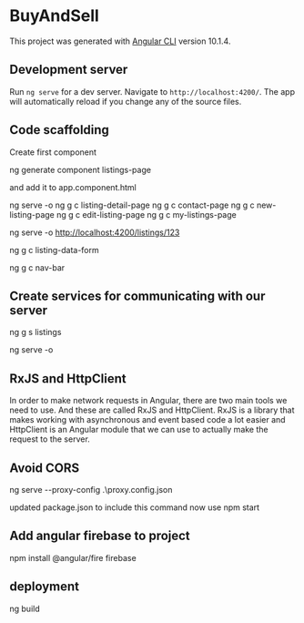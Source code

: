 # BuyAndSell

This project was generated with [Angular CLI](https://github.com/angular/angular-cli) version 10.1.4.

## Development server

Run `ng serve` for a dev server. Navigate to `http://localhost:4200/`. The app will automatically reload if you change any of the source files.

## Code scaffolding

 Create first component

 ng generate component listings-page

and add it to app.component.html <app-listings-page></app-listings-page>

ng serve -o
ng g c listing-detail-page
ng g c contact-page
ng g c new-listing-page
ng g c edit-listing-page
ng g c my-listings-page

ng serve -o
<http://localhost:4200/listings/123>

ng g c listing-data-form

ng g c nav-bar

## Create services for communicating with our server

ng g s listings

ng serve -o

## RxJS and HttpClient

In order to make network requests in Angular, there are two main tools we need to use. And these are called RxJS and HttpClient. RxJS is a library that makes working with asynchronous and event based code a lot easier and HttpClient is an Angular module that we can use to actually make the request to the server.

## Avoid CORS

ng serve --proxy-config .\proxy.config.json

updated package.json to include this command
now use npm start

## Add angular firebase to project

npm install @angular/fire firebase

## deployment

ng build
